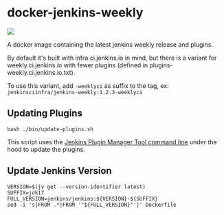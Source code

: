 # docker-jenkins-weekly

[![](https://img.shields.io/docker/pulls/jenkinsciinfra/ldap?label=jenkinsciinfra%2Fjenkins-weekly&logo=docker&logoColor=white)](https://hub.docker.com/r/jenkinsciinfra/jenkins-weekly/tags)

A docker image containing the latest jenkins weekly release and plugins.

By default it's built with infra.ci.jenkins.io in mind, but there is a variant for weekly.ci.jenkins.io with fewer plugins (defined in plugins-weekly.ci.jenkins.io.txt).

To use this variant, add `-weeklyci` as suffix to the tag, ex: `jenkinsciinfra/jenkins-weekly:1.2.3-weeklyci`

## Updating Plugins

```
bash ./bin/update-plugins.sh
```

This script uses the [Jenkins Plugin Manager Tool command line](https://github.com/jenkinsci/plugin-installation-manager-tool) under the hood to update the plugins.

## Update Jenkins Version

```
VERSION=$(jv get --version-identifier latest)
SUFFIX=jdk17
FULL_VERSION=jenkins/jenkins:${VERSION}-${SUFFIX}
sed -i 's|FROM .*|FROM '"${FULL_VERSION}"'|' Dockerfile
```
